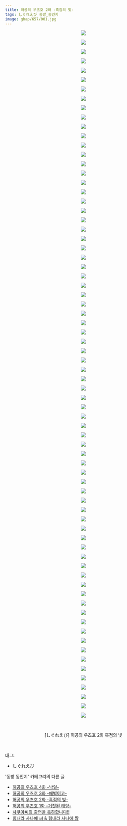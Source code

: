 ```yaml
---
title: 허공의 우츠호 2화 -흑점의 빛-
tags: しぐれえび 동방_동인지
image: ghap/657/001.jpg
---
```

<div class="article">
<p style="text-align: center; clear: none; float: none;"><img src="{{ site.nasurl }}/ghap/657/001.jpg"/></p>
<p style="text-align: center; clear: none; float: none;"><img src="{{ site.nasurl }}/ghap/657/002.jpg"/></p>
<p style="text-align: center; clear: none; float: none;"><img src="{{ site.nasurl }}/ghap/657/003.jpg"/></p>
<p style="text-align: center; clear: none; float: none;"><img src="{{ site.nasurl }}/ghap/657/004.jpg"/></p>
<p style="text-align: center; clear: none; float: none;"><img src="{{ site.nasurl }}/ghap/657/005.jpg"/></p>
<p style="text-align: center; clear: none; float: none;"><img src="{{ site.nasurl }}/ghap/657/006.jpg"/></p>
<p style="text-align: center; clear: none; float: none;"><img src="{{ site.nasurl }}/ghap/657/007.jpg"/></p>
<p style="text-align: center; clear: none; float: none;"><img src="{{ site.nasurl }}/ghap/657/008.jpg"/></p>
<p style="text-align: center; clear: none; float: none;"><img src="{{ site.nasurl }}/ghap/657/009.jpg"/></p>
<p style="text-align: center; clear: none; float: none;"><img src="{{ site.nasurl }}/ghap/657/010.jpg"/></p>
<p style="text-align: center; clear: none; float: none;"><img src="{{ site.nasurl }}/ghap/657/011.jpg"/></p>
<p style="text-align: center; clear: none; float: none;"><img src="{{ site.nasurl }}/ghap/657/012.jpg"/></p>
<p style="text-align: center; clear: none; float: none;"><img src="{{ site.nasurl }}/ghap/657/013.jpg"/></p>
<p style="text-align: center; clear: none; float: none;"><img src="{{ site.nasurl }}/ghap/657/014.jpg"/></p>
<p style="text-align: center; clear: none; float: none;"><img src="{{ site.nasurl }}/ghap/657/015.jpg"/></p>
<p style="text-align: center; clear: none; float: none;"><img src="{{ site.nasurl }}/ghap/657/016.jpg"/></p>
<p style="text-align: center; clear: none; float: none;"><img src="{{ site.nasurl }}/ghap/657/017.jpg"/></p>
<p style="text-align: center; clear: none; float: none;"><img src="{{ site.nasurl }}/ghap/657/018.jpg"/></p>
<p style="text-align: center; clear: none; float: none;"><img src="{{ site.nasurl }}/ghap/657/019.jpg"/></p>
<p style="text-align: center; clear: none; float: none;"><img src="{{ site.nasurl }}/ghap/657/020.jpg"/></p>
<p style="text-align: center; clear: none; float: none;"><img src="{{ site.nasurl }}/ghap/657/021.jpg"/></p>
<p style="text-align: center; clear: none; float: none;"><img src="{{ site.nasurl }}/ghap/657/022.jpg"/></p>
<p style="text-align: center; clear: none; float: none;"><img src="{{ site.nasurl }}/ghap/657/023.jpg"/></p>
<p style="text-align: center; clear: none; float: none;"><img src="{{ site.nasurl }}/ghap/657/024.jpg"/></p>
<p style="text-align: center; clear: none; float: none;"><img src="{{ site.nasurl }}/ghap/657/025.jpg"/></p>
<p style="text-align: center; clear: none; float: none;"><img src="{{ site.nasurl }}/ghap/657/026.jpg"/></p>
<p style="text-align: center; clear: none; float: none;"><img src="{{ site.nasurl }}/ghap/657/027.jpg"/></p>
<p style="text-align: center; clear: none; float: none;"><img src="{{ site.nasurl }}/ghap/657/028.jpg"/></p>
<p style="text-align: center; clear: none; float: none;"><img src="{{ site.nasurl }}/ghap/657/029.jpg"/></p>
<p style="text-align: center; clear: none; float: none;"><img src="{{ site.nasurl }}/ghap/657/030.jpg"/></p>
<p style="text-align: center; clear: none; float: none;"><img src="{{ site.nasurl }}/ghap/657/031.jpg"/></p>
<p style="text-align: center; clear: none; float: none;"><img src="{{ site.nasurl }}/ghap/657/032.jpg"/></p>
<p style="text-align: center; clear: none; float: none;"><img src="{{ site.nasurl }}/ghap/657/033.jpg"/></p>
<p style="text-align: center; clear: none; float: none;"><img src="{{ site.nasurl }}/ghap/657/034.jpg"/></p>
<p style="text-align: center; clear: none; float: none;"><img src="{{ site.nasurl }}/ghap/657/035.jpg"/></p>
<p style="text-align: center; clear: none; float: none;"><img src="{{ site.nasurl }}/ghap/657/036.jpg"/></p>
<p style="text-align: center; clear: none; float: none;"><img src="{{ site.nasurl }}/ghap/657/037.jpg"/></p>
<p style="text-align: center; clear: none; float: none;"><img src="{{ site.nasurl }}/ghap/657/038.jpg"/></p>
<p style="text-align: center; clear: none; float: none;"><img src="{{ site.nasurl }}/ghap/657/039.jpg"/></p>
<p style="text-align: center; clear: none; float: none;"><img src="{{ site.nasurl }}/ghap/657/040.jpg"/></p>
<p style="text-align: center; clear: none; float: none;"><img src="{{ site.nasurl }}/ghap/657/041.jpg"/></p>
<p style="text-align: center; clear: none; float: none;"><img src="{{ site.nasurl }}/ghap/657/042.jpg"/></p>
<p style="text-align: center; clear: none; float: none;"><img src="{{ site.nasurl }}/ghap/657/043.jpg"/></p>
<p style="text-align: center; clear: none; float: none;"><img src="{{ site.nasurl }}/ghap/657/044.jpg"/></p>
<p style="text-align: center; clear: none; float: none;"><img src="{{ site.nasurl }}/ghap/657/045.jpg"/></p>
<p style="text-align: center; clear: none; float: none;"><img src="{{ site.nasurl }}/ghap/657/046.jpg"/></p>
<p style="text-align: center; clear: none; float: none;"><img src="{{ site.nasurl }}/ghap/657/047.jpg"/></p>
<p style="text-align: center; clear: none; float: none;"><img src="{{ site.nasurl }}/ghap/657/048.jpg"/></p>
<p style="text-align: center; clear: none; float: none;"><img src="{{ site.nasurl }}/ghap/657/049.jpg"/></p>
<p style="text-align: center; clear: none; float: none;"><img src="{{ site.nasurl }}/ghap/657/050.jpg"/></p>
<p style="text-align: center; clear: none; float: none;"><img src="{{ site.nasurl }}/ghap/657/051.jpg"/></p>
<p style="text-align: center; clear: none; float: none;"><img src="{{ site.nasurl }}/ghap/657/052.jpg"/></p>
<p style="text-align: center; clear: none; float: none;"><img src="{{ site.nasurl }}/ghap/657/053.jpg"/></p>
<p style="text-align: center; clear: none; float: none;"><img src="{{ site.nasurl }}/ghap/657/054.jpg"/></p>
<p style="text-align: center; clear: none; float: none;"><img src="{{ site.nasurl }}/ghap/657/055.jpg"/></p>
<p style="text-align: center; clear: none; float: none;"><img src="{{ site.nasurl }}/ghap/657/056.jpg"/></p>
<p style="text-align: center; clear: none; float: none;"><img src="{{ site.nasurl }}/ghap/657/057.jpg"/></p>
<p style="text-align: center; clear: none; float: none;"><img src="{{ site.nasurl }}/ghap/657/058.jpg"/></p>
<p style="text-align: center; clear: none; float: none;"><img src="{{ site.nasurl }}/ghap/657/059.jpg"/></p>
<p style="text-align: center; clear: none; float: none;"><img src="{{ site.nasurl }}/ghap/657/060.jpg"/></p>
<p style="text-align: center; clear: none; float: none;"><img src="{{ site.nasurl }}/ghap/657/061.jpg"/></p>
<p style="text-align: center; clear: none; float: none;"><img src="{{ site.nasurl }}/ghap/657/062.jpg"/></p>
<p style="text-align: center; clear: none; float: none;"><img src="{{ site.nasurl }}/ghap/657/063.jpg"/></p>
<p style="text-align: center; clear: none; float: none;"><img src="{{ site.nasurl }}/ghap/657/064.jpg"/></p>
<p style="text-align: center; clear: none; float: none;"><img src="{{ site.nasurl }}/ghap/657/065.jpg"/></p>
<p style="text-align: center; clear: none; float: none;"><img src="{{ site.nasurl }}/ghap/657/066.jpg"/></p>
<p style="text-align: center; clear: none; float: none;"><img src="{{ site.nasurl }}/ghap/657/067.jpg"/></p>
<p style="text-align: center; clear: none; float: none;"><img src="{{ site.nasurl }}/ghap/657/068.jpg"/></p>
<p style="text-align: center; clear: none; float: none;"><img src="{{ site.nasurl }}/ghap/657/069.jpg"/></p>
<p style="text-align: center; clear: none; float: none;"><img src="{{ site.nasurl }}/ghap/657/070.jpg"/></p>
<p style="text-align: center; clear: none; float: none;"><img src="{{ site.nasurl }}/ghap/657/071.jpg"/></p>
<p style="text-align: center; clear: none; float: none;"><img src="{{ site.nasurl }}/ghap/657/072.jpg"/></p>
<p style="text-align: center; clear: none; float: none;"><img src="{{ site.nasurl }}/ghap/657/073.jpg"/></p>
<p style="text-align: center; clear: none; float: none;"><img src="{{ site.nasurl }}/ghap/657/074.jpg"/></p>
<p style="text-align: center; clear: none; float: none;"><br/></p>
<p style="text-align: center; clear: none; float: none;">[しぐれえび] 허공의 우츠호 2화 흑점의 빛</p>
<p><br/></p>
</div><div class="tagTrail">
<p>태그: </p>
<ul>
<li>しぐれえび</li>
</ul>
</div><div class="another">
<p>'동방 동인지' 카테고리의 다른 글</p>
<ul>
<li><a href="/2016-07-03-ghap_659">허공의 우츠호 4화 -낙일-</a></li>
<li><a href="/2016-07-03-ghap_658">허공의 우츠호 3화 -애별이고-</a></li>
<li><a href="/2016-07-03-ghap_657">허공의 우츠호 2화 -흑점의 빛-</a></li>
<li><a href="/2016-07-03-ghap_656">허공의 우츠호 1화 -거짓된 태양-</a></li>
<li><a href="/2016-07-03-ghap_655">사쿠야씨의 출연을 축하합니다!!</a></li>
<li><a href="/2016-07-03-ghap_654">힘내라 사나에 씨 &amp; 힘내라 사나에 짱</a></li>
</ul>
</div><div class="cb_module cb_fluid">
<div class="cb_wrt cb_profile">
</div><!-- commentList close -->
</div>